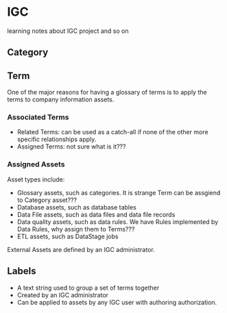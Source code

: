 # IGC
learning notes about IGC project and so on

## Category

## Term
One of the major reasons for having a glossary of terms is to apply the terms to company information assets. 

### Associated Terms
* Related Terms: can be used as a catch-all if none of the other more specific relationships apply. 
* Assigned Terms: not sure what is it???  

### Assigned Assets
Asset types include:
* Glossary assets, such as categories. It is strange Term can be assgiend to Category asset???
* Database assets, such as database tables
* Data File assets, such as data files and data file records
* Data quality assets, such as data rules. We have Rules implemented by Data Rules, why assign them to Terms???
* ETL assets, such as DataStage jobs  

External Assets are defined by an IGC administrator. 

## Labels
* A text string used to group a set of terms together
* Created by an IGC administrator
* Can be applied to assets by any IGC user with authoring authorization. 
